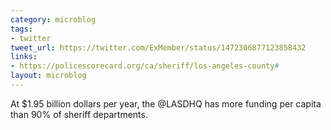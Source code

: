 ```yaml
---
category: microblog
tags:
- twitter
tweet_url: https://twitter.com/ExMember/status/1472306877123858432
links:
- https://policescorecard.org/ca/sheriff/los-angeles-county#
layout: microblog
---
```

At $1.95 billion dollars per year, the @LASDHQ has more funding per capita than 90% of sheriff departments.
